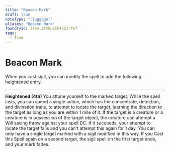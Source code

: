 ```yaml
---
title: "Beacon Mark"
draft: true
noteType: ":luggage:"
aliases: "Beacon Mark"
foundryId: Item.ZfmkLkIF4sI1rfeT
tags:
  - Item
---
```


# Beacon Mark

When you cast sigil, you can modify the spell to add the following heightened entry.

* * *

**Heightened (4th)** You attune yourself to the marked target. While the spell lasts, you can spend a single action, which has the concentrate, detection, and divination traits, to attempt to locate the target, learning the direction to the target as long as you are within 1 mile of it. If the target is a creature or a creature is in possession of the target object, the creature can attempt a Will saving throw against your spell DC. If it succeeds, your attempt to locate the target fails and you can't attempt this again for 1 day. You can only have a single target marked with a sigil modified in this way. If you Cast this Spell again on a second target, the sigil spell on the first target ends, and your mark fades.
